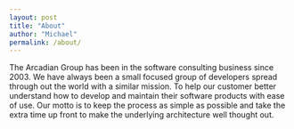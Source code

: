```yaml
---
layout: post
title: "About"
author: "Michael"
permalink: /about/
---
```


The Arcadian Group has been in the software consulting business
since 2003.  We have always been a small focused group of developers
spread through out the world with a similar mission.  To help our
customer better understand how to develop and maintain their
software products with ease of use.  Our motto is to keep the process as
simple as possible and take the extra time up front to make
the underlying architecture well thought out.
